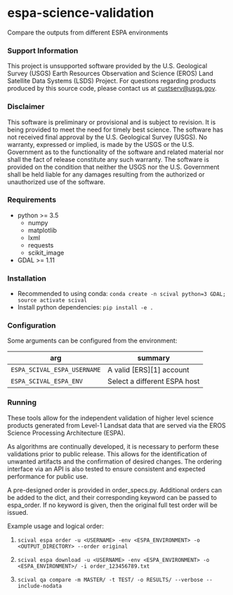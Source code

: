 # espa-science-validation
Compare the outputs from different ESPA environments

### Support Information
This project is unsupported software provided by the U.S. Geological Survey (USGS) Earth Resources Observation and Science (EROS) Land Satellite Data Systems (LSDS) Project.  For questions regarding products produced by this source code, please contact us at custserv@usgs.gov.

### Disclaimer
This software is preliminary or provisional and is subject to revision. It is being provided to meet the need for timely best science. The software has not received final approval by the U.S. Geological Survey (USGS). No warranty, expressed or implied, is made by the USGS or the U.S. Government as to the functionality of the software and related material nor shall the fact of release constitute any such warranty. The software is provided on the condition that neither the USGS nor the U.S. Government shall be held liable for any damages resulting from the authorized or unauthorized use of the software.

### Requirements

* python >= 3.5
    * numpy
    * matplotlib
    * lxml
    * requests
    * scikit_image
* GDAL >= 1.11

### Installation

* Recommended to using conda: `conda create -n scival python=3 GDAL; source activate scival`
* Install python dependencies: `pip install -e .`


### Configuration

Some arguments can be configured from the environment:

arg | summary
-|-
`ESPA_SCIVAL_ESPA_USERNAME` | A valid [ERS][1] account
`ESPA_SCIVAL_ESPA_ENV` | Select a different ESPA host


### Running

These tools allow for the independent validation of higher level science products generated from Level-1 Landsat
data that are served via the EROS Science Processing Architecture (ESPA).

As algorithms are continually developed, it is necessary to perform these validations prior to public release.  This
allows for the identification of unwanted artifacts and the confirmation of desired changes.
The ordering interface via an API is also tested to ensure consistent and expected performance for public use.

A pre-designed order is provided in order_specs.py.  Additional orders can be added to the dict, and their
corresponding keyword can be passed to espa_order.  If no keyword is given, then the original full test order will be
issued.

Example usage and logical order:

1) `scival espa order -u <USERNAME> -env <ESPA_ENVIRONMENT> -o <OUTPUT_DIRECTORY> --order original`

2) `scival espa download -u <USERNAME> -env <ESPA_ENVIRONMENT> -o <ESPA_ENVIRONMENT>/ -i order_123456789.txt`

3) `scival qa compare -m MASTER/ -t TEST/ -o RESULTS/ --verbose --include-nodata`
